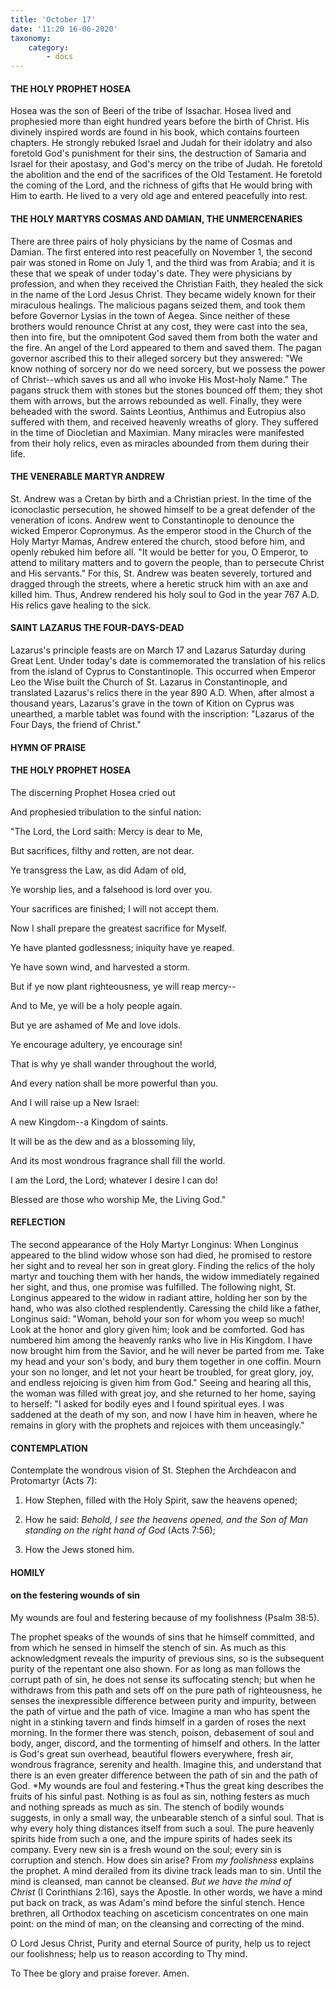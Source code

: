 ```yaml
---
title: 'October 17'
date: '11:20 16-06-2020'
taxonomy:
    category:
        - docs
---
```


#### THE HOLY PROPHET HOSEA

Hosea was the son of Beeri of the tribe of Issachar. Hosea lived and prophesied more than eight hundred years before the birth of Christ. His divinely inspired words are found in his book, which contains fourteen chapters. He strongly rebuked Israel and Judah for their idolatry and also foretold God's punishment for their sins, the destruction of Samaria and Israel for their apostasy, and God's mercy on the tribe of Judah. He foretold the abolition and the end of the sacrifices of the Old Testament. He foretold the coming of the Lord, and the richness of gifts that He would bring with Him to earth. He lived to a very old age and entered peacefully into rest.

#### THE HOLY MARTYRS COSMAS AND DAMIAN, THE UNMERCENARIES

There are three pairs of holy physicians by the name of Cosmas and Damian. The first entered into rest peacefully on November 1, the second pair was stoned in Rome on July 1, and the third was from Arabia; and it is these that we speak of under today's date. They were physicians by profession, and when they received the Christian Faith, they healed the sick in the name of the Lord Jesus Christ. They became widely known for their miraculous healings. The malicious pagans seized them, and took them before Governor Lysias in the town of Aegea. Since neither of these brothers would renounce Christ at any cost, they were cast into the sea, then into fire, but the omnipotent God saved them from both the water and the fire. An angel of the Lord appeared to them and saved them. The pagan governor ascribed this to their alleged sorcery but they answered: "We know nothing of sorcery nor do we need sorcery, but we possess the power of Christ--which saves us and all who invoke His Most-holy Name." The pagans struck them with stones but the stones bounced off them; they shot them with arrows, but the arrows rebounded as well. Finally, they were beheaded with the sword. Saints Leontius, Anthimus and Eutropius also suffered with them, and received heavenly wreaths of glory. They suffered in the time of Diocletian and Maximian. Many miracles were manifested from their holy relics, even as miracles abounded from them during their life.

#### THE VENERABLE MARTYR ANDREW

St. Andrew was a Cretan by birth and a Christian priest. In the time of the iconoclastic persecution, he showed himself to be a great defender of the veneration of icons. Andrew went to Constantinople to denounce the wicked Emperor Copronymus. As the emperor stood in the Church of the Holy Martyr Mamas, Andrew entered the church, stood before him, and openly rebuked him before all. "It would be better for you, O Emperor, to attend to military matters and to govern the people, than to persecute Christ and His servants." For this, St. Andrew was beaten severely, tortured and dragged through the streets, where a heretic struck him with an axe and killed him. Thus, Andrew rendered his holy soul to God in the year 767 A.D. His relics gave healing to the sick. 

#### SAINT LAZARUS THE FOUR-DAYS-DEAD

Lazarus's principle feasts are on March 17 and Lazarus Saturday during Great Lent. Under today's date is commemorated the translation of his relics from the island of Cyprus to Constantinople. This occurred when Emperor Leo the Wise built the Church of St. Lazarus in Constantinople, and translated Lazarus's relics there in the year 890 A.D. When, after almost a thousand years, Lazarus's grave in the town of Kition on Cyprus was unearthed, a marble tablet was found with the inscription: "Lazarus of the Four Days, the friend of Christ."



#### HYMN OF PRAISE

#### THE HOLY PROPHET HOSEA

The discerning Prophet Hosea cried out

And prophesied tribulation to the sinful nation:

"The Lord, the Lord saith: Mercy is dear to Me,

But sacrifices, filthy and rotten, are not dear.

Ye transgress the Law, as did Adam of old,

Ye worship lies, and a falsehood is lord over you.

Your sacrifices are finished; I will not accept them.

Now I shall prepare the greatest sacrifice for Myself.

Ye have planted godlessness; iniquity have ye reaped.

Ye have sown wind, and harvested a storm.

But if ye now plant righteousness, ye will reap mercy--

And to Me, ye will be a holy people again.

But ye are ashamed of Me and love idols.

Ye encourage adultery, ye encourage sin!

That is why ye shall wander throughout the world,

And every nation shall be more powerful than you.

And I will raise up a New Israel:

A new Kingdom--a Kingdom of saints.

It will be as the dew and as a blossoming lily,

And its most wondrous fragrance shall fill the world.

I am the Lord, the Lord; whatever I desire I can do!

Blessed are those who worship Me, the Living God."


#### REFLECTION

The second appearance of the Holy Martyr Longinus: When Longinus appeared to the blind widow whose son had died, he promised to restore her sight and to reveal her son in great glory. Finding the relics of the holy martyr and touching them with her hands, the widow immediately regained her sight, and thus, one promise was fulfilled. The following night, St. Longinus appeared to the widow in radiant attire, holding her son by the hand, who was also clothed resplendently. Caressing the child like a father, Longinus said: "Woman, behold your son for whom you weep so much! Look at the honor and glory given him; look and be comforted. God has numbered him among the heavenly ranks who live in His Kingdom. I have now brought him from the Savior, and he will never be parted from me. Take my head and your son's body, and bury them together in one coffin. Mourn your son no longer, and let not your heart be troubled, for great glory, joy, and endless rejoicing is given him from God." Seeing and hearing all this, the woman was filled with great joy, and she returned to her home, saying to herself: "I asked for bodily eyes and I found spiritual eyes. I was saddened at the death of my son, and now I have him in heaven, where he remains in glory with the prophets and rejoices with them unceasingly."



#### CONTEMPLATION

Contemplate the wondrous vision of St. Stephen the Archdeacon and Protomartyr (Acts 7):

1.  How Stephen, filled with the Holy Spirit, saw the heavens opened;

1.  How he said: *Behold, I see the heavens opened, and the Son of Man standing on the right hand of God* (Acts 7:56);

1.  How the Jews stoned him.



#### HOMILY

#### on the festering wounds of sin

My wounds are foul and festering because of my foolishness (Psalm 38:5).

The prophet speaks of the wounds of sins that he himself committed, and from which he sensed in himself the stench of sin. As much as this acknowledgment reveals the impurity of previous sins, so is the subsequent purity of the repentant one also shown. For as long as man follows the corrupt path of sin, he does not sense its suffocating stench; but when he withdraws from this path and sets off on the pure path of righteousness, he senses the inexpressible difference between purity and impurity, between the path of virtue and the path of vice. Imagine a man who has spent the night in a stinking tavern and finds himself in a garden of roses the next morning. In the former there was stench, poison, debasement of soul and body, anger, discord, and the tormenting of himself and others. In the latter is God's great sun overhead, beautiful flowers everywhere, fresh air, wondrous fragrance, serenity and health. Imagine this, and understand that there is an even greater difference between the path of sin and the path of God. *My wounds are foul and festering.*Thus the great king describes the fruits of his sinful past. Nothing is as foul as sin, nothing festers as much and nothing spreads as much as sin. The stench of bodily wounds suggests, in only a small way, the unbearable stench of a sinful soul. That is why every holy thing distances itself from such a soul. The pure heavenly spirits hide from such a one, and the impure spirits of hades seek its company. Every new sin is a fresh wound on the soul; every sin is corruption and stench. How does sin arise? From *my foolishness* explains the prophet. A mind derailed from its divine track leads man to sin. Until the mind is cleansed, man cannot be cleansed. *But we have the mind of Christ* (I Corinthians 2:16), says the Apostle. In other words, we have a mind put back on track, as was Adam's mind before the sinful stench. Hence brethren, all Orthodox teaching on asceticism concentrates on one main point: on the mind of man; on the cleansing and correcting of the mind.

O Lord Jesus Christ, Purity and eternal Source of purity, help us to reject our foolishness; help us to reason according to Thy mind.

To Thee be glory and praise forever. Amen.
